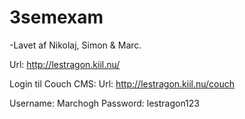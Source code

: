 # 3semexam

-Lavet af Nikolaj, Simon & Marc. 

Url: http://lestragon.kiil.nu/

Login til Couch CMS:
Url: http://lestragon.kiil.nu/couch

Username: Marchogh
Password: lestragon123

